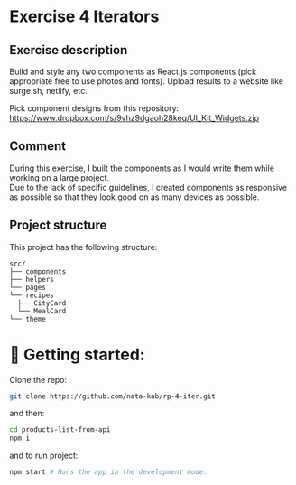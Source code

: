 # Exercise 4 Iterators

## Exercise description

Build and style any two components as React.js components (pick appropriate free to use photos and fonts). Upload results to a website like surge.sh, netlify, etc.

Pick component designs from this repository:
https://www.dropbox.com/s/9vhz9dgaoh28keq/UI_Kit_Widgets.zip

## Comment

During this exercise, I built the components as I would write them while working on a large project.<br/>
Due to the lack of specific guidelines, I created components as responsive as possible so that they look good on as many devices as possible.

## Project structure

This project has the following structure:

```
src/
├── components
├── helpers
└── pages
└── recipes
  ├── CityCard
  └── MealCard
└── theme

```

# 🚀 Getting started:

Clone the repo:

```bash
git clone https://github.com/nata-kab/rp-4-iter.git
```

and then:

```bash
cd products-list-from-api
npm i
```

and to run project:

```bash
npm start # Runs the app in the development mode.
```
